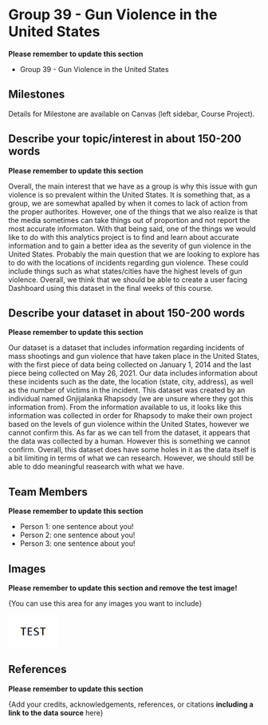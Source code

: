 # Group 39 - Gun Violence in the United States

**Please remember to update this section**

- Group 39 - Gun Violence in the United States

## Milestones

Details for Milestone are available on Canvas (left sidebar, Course Project).

## Describe your topic/interest in about 150-200 words

**Please remember to update this section**

Overall, the main interest that we have as a group is why this issue with gun violence is so prevalent within the United States. It is something that, as a group, we are somewhat apalled by when it comes to lack of action from the proper authorites. However, one of the things that we also realize is that the media sometimes can take things out of proportion and not report the most accurate informaton. With that being said, one of the things we would like to do with this analytics project is to find and learn about accurate information and to gain a better idea as the severity of gun violence in the United States. Probably the main question that we are looking to explore has to do with the locations of incidents regarding gun violence. These could include things such as what states/cities have the highest levels of gun violence. Overall, we think that we should be able to create a user facing Dashboard using this dataset in the final weeks of this course.

## Describe your dataset in about 150-200 words

**Please remember to update this section**

Our dataset is a dataset that includes information regarding incidents of mass shootings and gun violence that have taken place in the United States, with the first piece of data being collected on January 1, 2014 and the last piece being collected on May 26, 2021. Our data includes information about these incidents such as the date, the location (state, city, address), as well as the number of victims in the incident. This dataset was created by an individual named Gnjijalanka Rhapsody (we are unsure where they got this information from). From the information available to us, it looks like this information was collected in order for Rhapsody to make their own project based on the levels of gun violence within the United States, however we cannot confirm this. As far as we can tell from the dataset, it appears that the data was collected by a human. However this is something we cannot confirm. Overall, this dataset does have some holes in it as the data itself is a bit limiting in terms of what we can research. However, we should still be able to ddo meaningful reasearch with what we have.

## Team Members

**Please remember to update this section**

- Person 1: one sentence about you!
- Person 2: one sentence about you!
- Person 3: one sentence about you!

## Images

**Please remember to update this section and remove the test image!**

{You can use this area for any images you want to include}

<img src ="images/test.png" width="100px">

## References

**Please remember to update this section**

{Add your credits, acknowledgements, references, or citations **including a link to the data source** here}



